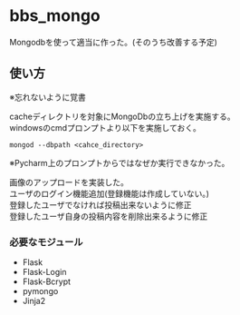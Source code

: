 # bbs_mongo
Mongodbを使って適当に作った。(そのうち改善する予定)

## 使い方
※忘れないように覚書

cacheディレクトリを対象にMongoDbの立ち上げを実施する。  
windowsのcmdプロンプトより以下を実施しておく。
```
mongod --dbpath <cahce_directory>
```
※Pycharm上のプロンプトからではなぜか実行できなかった。

画像のアップロードを実装した。  
ユーザのログイン機能追加(登録機能は作成していない。)  
登録したユーザでなければ投稿出来ないように修正  
登録したユーザ自身の投稿内容を削除出来るように修正  

### 必要なモジュール
* Flask
* Flask-Login
* Flask-Bcrypt
* pymongo
* Jinja2

